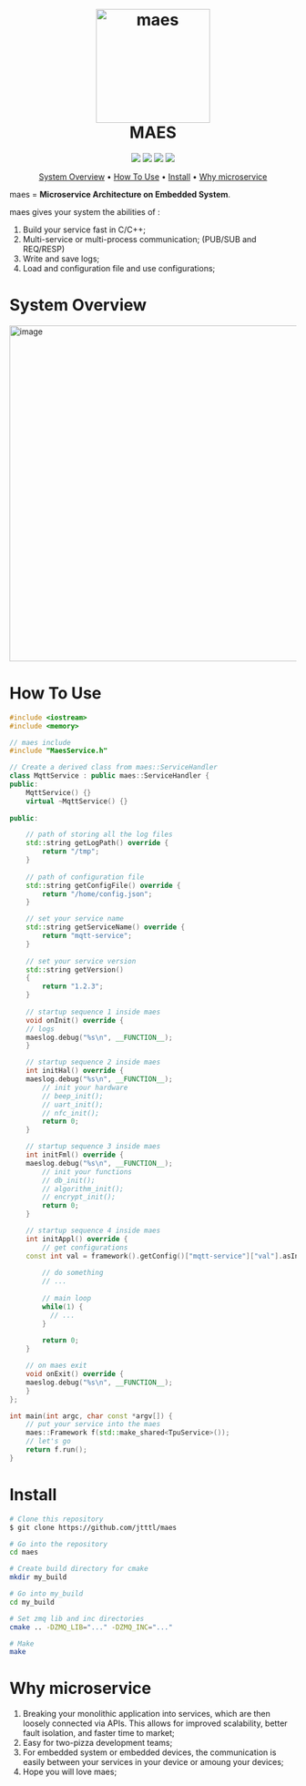 <h1 align="center">
<br>
  <a href="https://github.com/jtttl/maes"><img src="https://github.com/jtttl/maes/assets/8311087/b97fc5da-9944-4eb3-9bbe-8daa7c6e54d2" alt="maes" width="200"></a>
  <br>
  <font>MAES</font>
</h1>

<p align="center">
  <a><img src="https://img.shields.io/badge/based on-c++-green.svg?maxAge=2592000&amp;style=flat"></a>
  <a><img src="https://img.shields.io/badge/based on-zmq-green.svg?maxAge=2592000&amp;style=flat"></a>
  <a><img src="https://img.shields.io/badge/based on-zlog-green.svg?maxAge=2592000&amp;style=flat"></a>
  <a><img src="https://img.shields.io/badge/based on-jsoncpp-green.svg?maxAge=2592000&amp;style=flat"></a>
</p>

<p align="center">
  <a href="#System Overview">System Overview</a> •
  <a href="#How To Use">How To Use</a> •
  <a href="#Install">Install</a>  •
  <a href="#Why microservice">Why microservice</a>
</p>


maes = **Microservice Architecture on Embedded System**.

maes gives your system the abilities of :

1. Build your service fast in C/C++;
2. Multi-service or multi-process communication; (PUB/SUB and REQ/RESP)
3. Write and save logs;
4. Load and configuration file and use configurations;



# System Overview
<img width="590" alt="image" src="https://github.com/jtttl/maes/assets/8311087/e15301f5-47c8-4cf8-b1de-6278faa70df4">



# How To Use

```cpp
#include <iostream>
#include <memory>

// maes include
#include "MaesService.h" 

// Create a derived class from maes::ServiceHandler
class MqttService : public maes::ServiceHandler {
public:
    MqttService() {}
    virtual ~MqttService() {}
  
public:

    // path of storing all the log files 
    std::string getLogPath() override {
        return "/tmp";
    }
  
    // path of configuration file
    std::string getConfigFile() override {
        return "/home/config.json";
    }

    // set your service name
    std::string getServiceName() override {
        return "mqtt-service";
    }
  
    // set your service version
    std::string getVersion()
    {
      	return "1.2.3";
    }
  
    // startup sequence 1 inside maes
    void onInit() override {
	// logs
	maeslog.debug("%s\n", __FUNCTION__); 
    }

    // startup sequence 2 inside maes
    int initHal() override {
	maeslog.debug("%s\n", __FUNCTION__); 
      	// init your hardware
      	// beep_init();
        // uart_init();
        // nfc_init();
        return 0;
    }

    // startup sequence 3 inside maes
    int initFml() override {
	maeslog.debug("%s\n", __FUNCTION__); 
        // init your functions
      	// db_init();
      	// algorithm_init();
      	// encrypt_init();
        return 0;
    }

    // startup sequence 4 inside maes
    int initAppl() override {
      	// get configurations
	const int val = framework().getConfig()["mqtt-service"]["val"].asInt();
     		
      	// do something
      	// ...
      	
      	// main loop
      	while(1) {
          // ...
        }
      
        return 0;
    }

    // on maes exit
    void onExit() override {
	maeslog.debug("%s\n", __FUNCTION__); 
    }
};

int main(int argc, char const *argv[]) {
    // put your service into the maes
    maes::Framework f(std::make_shared<TpuService>());
    // let's go
    return f.run();
}
```



# Install

```bash
# Clone this repository
$ git clone https://github.com/jtttl/maes

# Go into the repository
cd maes

# Create build directory for cmake
mkdir my_build

# Go into my_build
cd my_build 

# Set zmq lib and inc directories
cmake .. -DZMQ_LIB="..." -DZMQ_INC="..."

# Make
make
```

# Why microservice

1. Breaking your monolithic application into services, which are then loosely connected via APIs. This allows for improved scalability, better fault isolation, and faster time to market;
2. Easy for two-pizza development teams;
3. For embedded system or embedded devices, the communication is easily between your services in your device or amoung your devices;
4. Hope you will love maes;

